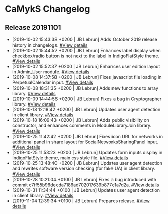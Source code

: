 # CaMykS Changelog
## Release 20191101

* [2019-10-02 15:43:38 +0200 | JB Lebrun] Adds October 2019 release history in changelogs. [#View details](https://github.com/Dj1b/CaMykS/commit/613d7457925c1d6a87ec15ff69105a8a4d85f34a)
* [2019-10-02 15:44:52 +0200 | JB Lebrun] Enhances label display when checkbox/radio button is not next to the label in IndigoFlatStyle theme. [#View details](https://github.com/Dj1b/CaMykS/commit/7ec3c9c69b7c4ca41f3106358cf592132cbcb749)
* [2019-10-02 15:52:37 +0200 | JB Lebrun] Enhances user edition layout in Admin_User module. [#View details](https://github.com/Dj1b/CaMykS/commit/13636c7f1cb52bd9029af371bc39d54d9bbb1f04)
* [2019-10-08 14:37:58 +0200 | JB Lebrun] Fixes javascript file loading in PerpetualCalendar input. [#View details](https://github.com/Dj1b/CaMykS/commit/485974ef59eb0c5413f640e896ef764540b7541b)
* [2019-10-08 18:31:35 +0200 | JB Lebrun] Adds new functions to array library. [#View details](https://github.com/Dj1b/CaMykS/commit/a8c80eeac7fff3dfd73cb19d3343fd2cf6681cd9)
* [2019-10-09 14:44:56 +0200 | JB Lebrun] Fixes a bug in Cryptographer library. [#View details](https://github.com/Dj1b/CaMykS/commit/17ba7e5dcd61ee98d8e6201f35dc2a57995ba188)
* [2019-10-18 12:18:42 +0200 | JB Lebrun] Updates user agent detection in client library. [#View details](https://github.com/Dj1b/CaMykS/commit/793a7ce1f868c9acdbc39574a228e6286eb11dfd)
* [2019-10-18 16:09:43 +0200 | JB Lebrun] Adds public visibility on constructor, and enhances comments in ModuleLibraryJoin library. [#View details](https://github.com/Dj1b/CaMykS/commit/b07497c15ece561f4513e27c1b0d2aab7a0e7b50)
* [2019-10-25 11:42:42 +0200 | JB Lebrun] Fixes icon URL for networks in additional panel in share layout for SocialNetworksSharingPanel input. [#View details](https://github.com/Dj1b/CaMykS/commit/71aeb1f3fd132a7dea9c4caa5013cfad89bf34e8)
* [2019-10-25 11:53:23 +0200 | JB Lebrun] Updates form inputs display in IndigoFlatStyle theme, main css style file. [#View details](https://github.com/Dj1b/CaMykS/commit/bb16d834558de1f5965e5c93aeee1f5e06051836)
* [2019-10-25 13:48:40 +0200 | JB Lebrun] Updates user agent detection and rewrites software version checking (for fake UA) in client library. [#View details](https://github.com/Dj1b/CaMykS/commit/c7ff55b96decda7186ad702017639b877c1a7d2a)
* [2019-10-28 10:21:04 +0100 | JB Lebrun] Fixes a bug introduced with commit c7ff55b96decda7186ad702017639b877c1a7d2a. [#View details](https://github.com/Dj1b/CaMykS/commit/112cf57afedd1969e74731b11a20be36f5796984)
* [2019-10-31 11:34:44 +0100 | JB Lebrun] Updates user agent detection in client library. [#View details](https://github.com/Dj1b/CaMykS/commit/a8d534d4be41877cfa56bd8d4c4697d9371c2952)
* [2019-11-04 12:39:34 +0100 | JB Lebrun] Prepares release. [#View details](https://github.com/Dj1b/CaMykS/commit/04584e8c15821d702074111e6888dd022f9a83e2)
